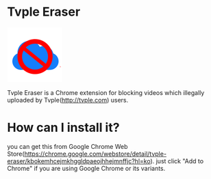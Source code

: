 # Tvple Eraser
![Logo](https://github.com/0x00000FF/Tvple_Eraser/blob/master/Resources/128.png)

Tvple Eraser is a Chrome extension for blocking videos which illegally uploaded by Tvple(http://tvple.com) users.

# How can I install it?
you can get this from Google Chrome Web Store(https://chrome.google.com/webstore/detail/tvple-eraser/kbokemhcejmkhggldpaeojhhejmnffjc?hl=ko). just click "Add to Chrome" if you are using Google Chrome or its variants.
